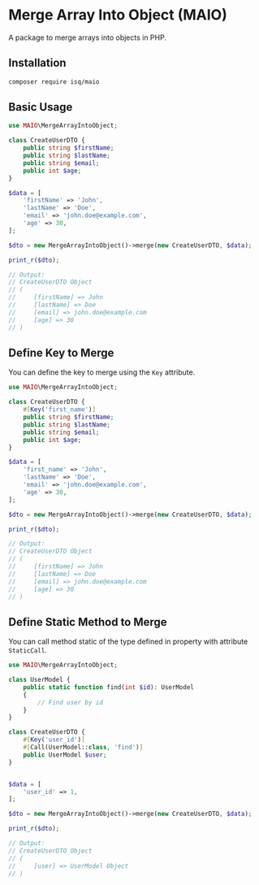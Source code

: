 # Merge Array Into Object (MAIO)

A package to merge arrays into objects in PHP.

## Installation

```bash
composer require isq/maio
```

## Basic Usage

```php
use MAIO\MergeArrayIntoObject;

class CreateUserDTO {
    public string $firstName;
    public string $lastName;
    public string $email;
    public int $age;
}

$data = [
    'firstName' => 'John',
    'lastName' => 'Doe',
    'email' => 'john.doe@example.com',
    'age' => 30,
];

$dto = new MergeArrayIntoObject()->merge(new CreateUserDTO, $data);

print_r($dto);

// Output:
// CreateUserDTO Object
// (
//     [firstName] => John
//     [lastName] => Doe
//     [email] => john.doe@example.com
//     [age] => 30
// )

```

## Define Key to Merge

You can define the key to merge using the `Key` attribute.

```php
use MAIO\MergeArrayIntoObject;

class CreateUserDTO {
    #[Key('first_name')]
    public string $firstName;
    public string $lastName;
    public string $email;
    public int $age;
}

$data = [
    'first_name' => 'John',
    'lastName' => 'Doe',
    'email' => 'john.doe@example.com',
    'age' => 30,
];

$dto = new MergeArrayIntoObject()->merge(new CreateUserDTO, $data);

print_r($dto);

// Output:
// CreateUserDTO Object
// (
//     [firstName] => John
//     [lastName] => Doe
//     [email] => john.doe@example.com
//     [age] => 30
// )
```

## Define Static Method to Merge

You can call method static of the type defined in property with attribute `StaticCall`. 

```php
use MAIO\MergeArrayIntoObject;

class UserModel {
    public static function find(int $id): UserModel
    {
        // Find user by id
    }
}

class CreateUserDTO {
    #[Key('user_id')]
    #[Call(UserModel::class, 'find')]
    public UserModel $user;
}


$data = [
    'user_id' => 1,
];

$dto = new MergeArrayIntoObject()->merge(new CreateUserDTO, $data);

print_r($dto);

// Output:
// CreateUserDTO Object
// (
//     [user] => UserModel Object
// )
```
